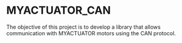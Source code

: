 # MYACTUATOR_CAN
The objective of this project is to develop a library that allows communication with MYACTUATOR motors using the CAN protocol.
